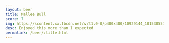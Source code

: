 ```yaml
---
layout: beer
title: Mallee Bull
score: 7
img: https://scontent.xx.fbcdn.net/v/t1.0-0/p480x480/10929144_10153055792013745_3943691173139596791_n.jpg?oh=075179d01fb09e7bc6543717922c1162&oe=58846E7C
desc: Enjoyed this more than I expected
permalink: /beer/:title.html
---
```

